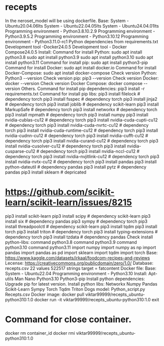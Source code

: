 # recepts
In the neroset_model will be using dockerfile.
Base:
System - Ubuntu20.04.06lts
System - Ubuntu22.04.05lts
System - Ubuntu24.04.01lts
Programming environment - Python3.8.10.2.9
Programming environment - Python3.9.5.2
Programming environment - Python3.10.12
Programming environment - Python3.11.0-rc1
Python dependencies from requirements.txt
Development tool -Docker24.0.5
Development tool - Docker Compose24.0.5
Install:
Command for install Python:
sudo apt install python3.8
sudo apt install python3.9
sudo apt install python3.10
sudo apt install python3.11
Command for install pip:
sudo apt install python3-pip
Command for install Docker:
sudo apt install docker.io
Command for install Docker-Compose:
sudo apt install docker-compose
Check version Python:
Python3 --version
Check version pip:
pip3 --version
Check version Docker:
docker --version
Check version Docker Compose:
docker compose --version
Others.
Command for install pip dependencies:
pip3 install -r requirements.txt
Command for install pip libs:
pip3 install filelock # dependency torch
pip3 install fsspec # dependency torch
pip3 install jinja2 # dependency torch
pip3 install joblib # dependency scikit-learn
pip3 install MarkupSafe # dependency torch
pip3 install networkx # dependency torch
pip3 install mpmath # dependency torch
pip3 install numpy
pip3 install nvidia-cublas-cu12 # dependency torch
pip3 install nvidia-cuda-cupti-cu12 # dependency torch
pip3 install nvidia-cuda-nvrtc-cu12 # dependency torch
pip3 install nvidia-cuda-runtime-cu12 # dependency torch
pip3 install nvidia-cudnn-cu12 # dependency torch
pip3 install nvidia-cufft-cu12 # dependency torch
pip3 install nvidia-curand-cu12 # dependency torch
pip3 install nvidia-cusolver-cu12 # dependency torch
pip3 install nvidia-cusparse-cu12 # dependency torch
pip3 install nvidia-nccl-cu12 # dependency torch
pip3 install nvidia-nvjitlink-cu12 # dependency torch
pip3 install nvidia-nvtx-cu12 # dependency torch
pip3 install pandas
pip3 install python-dateutil # dependency pandas
pip3 install pytz # dependency pandas
pip3 install sklearn # depricated
# https://github.com/scikit-learn/scikit-learn/issues/8215
pip3 install scikit-learn
pip3 install scipy # dependency scikit-learn
pip3 install six # dependency pandas
pip3 sympy # dependency torch
pip3 install threadpoolctl # dependency scikit-learn
pip3 install tqdm
pip3 install torch
pip3 install triton # dependency torch
pip3 install typing-extensions # dependency torch
pip3 install tzdata # dependency pandas
Check install python-libs:
command python3.8
command python3.9
command python3.10
command python3.11
import numpy
import numpy as np
import pandas
import pandas as pd
import sklearn
import tqdm
import torch
Base:
https://www.kaggle.com/datasets/irkaal/foodcom-recipes-and-reviews
Lecense:
https://creativecommons.org/publicdomain/zero/1.0/
Database:
recepts.csv
22 values
522517 strings
target = fatcontent
Docker file:
Base:
System - Ubuntu22.04
Programming environment - Python3.10
Install:
Apt-utils
Man
Nano
Python3.10
Python3-pip
Install python dependencies:
Upgrade pip for latest version.
Install python libs:
Networkx
Numpy
Pandas
Scikit-Learn
Sympy
Torch
Tqdm
Triton
Dogs model:
Python_script.py
Recepts.csv
Docker image:
docker pull viktar99999/recepts_ubuntu-python310:1.0
docker run -it viktar99999/recepts_ubuntu-python310:1.0
exit
# Command for close container.
docker rm container_id
docker rmi viktar99999/recepts_ubuntu-python310:1.0
